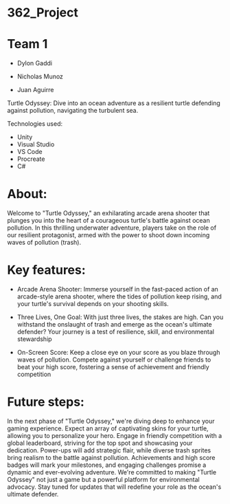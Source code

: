 # 362_Project

# Team 1

- Dylon Gaddi

- Nicholas Munoz

- Juan Aguirre

 
Turtle Odyssey: Dive into an ocean adventure as a resilient turtle defending against pollution, navigating the turbulent sea.

Technologies used:
- Unity
- Visual Studio
- VS Code
- Procreate
- C#

# About: 
Welcome to "Turtle Odyssey," an exhilarating arcade arena shooter that plunges you into the heart of a courageous turtle's battle against ocean pollution. In this thrilling underwater adventure, players take on the role of our resilient protagonist, armed with the power to shoot down incoming waves of pollution (trash). 

# Key features:
- Arcade Arena Shooter: Immerse yourself in the fast-paced action of an arcade-style arena shooter, where the tides of pollution keep rising, and your turtle's survival depends on your shooting skills.

- Three Lives, One Goal: With just three lives, the stakes are high. Can you withstand the onslaught of trash and emerge as the ocean's ultimate defender? Your journey is a test of resilience, skill, and environmental stewardship

- On-Screen Score: Keep a close eye on your score as you blaze through waves of pollution. Compete against yourself or challenge friends to beat your high score, fostering a sense of achievement and friendly competition

# Future steps:
 In the next phase of "Turtle Odyssey," we're diving deep to enhance your gaming experience. Expect an array of captivating skins for your turtle, allowing you to personalize your hero. Engage in friendly competition with a global leaderboard, striving for the top spot and showcasing your dedication. Power-ups will add strategic flair, while diverse trash sprites bring realism to the battle against pollution. Achievements and high score badges will mark your milestones, and engaging challenges promise a dynamic and ever-evolving adventure. We're committed to making "Turtle Odyssey" not just a game but a powerful platform for environmental advocacy. Stay tuned for updates that will redefine your role as the ocean's ultimate defender.
